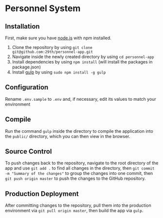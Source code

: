 # Personnel System

## Installation

First, make sure you have [node.js](http://nodejs.org/) with npm installed.

1. Clone the repository by using `git clone git@github.com:29th/personnel-app.git`
2. Navigate inside the newly created directory by using `cd personnel-app`
3. Install dependencies by using `npm install` (will install the packages in package.json)
4. Install [gulp](http://gulpjs.com/) by using `sudo npm install -g gulp`

## Configuration
Rename `.env.sample` to `.env` and, if necessary, edit its values to match your environment

## Compile
Run the command `gulp` inside the directory to compile the application into the `public/` directory, which you can then view in the browser.

## Source Control
To push changes back to the repository, navigate to the root directory of the app and use `git add .` to find all changes in the directory, then `git commit -m "Summary of the changes"` to group the changes into one commit, then `git push origin master` to push the changes to the GitHub repository.

## Production Deployment
After committing changes to the repository, pull them into the production environment via `git pull origin master`, then build the app via `gulp`.
